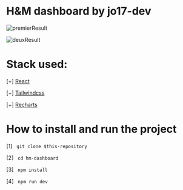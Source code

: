 # H&M dashboard by jo17-dev
![premierResult](https://github.com/jo17-dev/hm-dashboard/assets/104114820/b646f8ae-046f-4da3-9ffd-983734dc096b)

![deuxResult](https://github.com/jo17-dev/hm-dashboard/assets/104114820/625f039f-6fec-43c3-ae1c-7d261d342655)



# Stack used:

[+] <a href="https://react.dev/"> React </a>

[+] <a href="https://tailwindcss.com/">Tailwindcss</a>

[+] <a href="https://recharts.org/">Recharts</a>

# How to install and run the project

[1] <code> git clone $this-repository </code> </br>

[2] <code> cd hm-dashboard </code> <br>

[3] <code> npm install </code> </br>

[4] <code> npm run dev </code>
